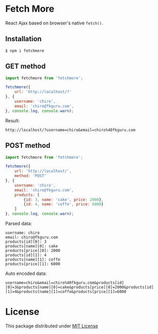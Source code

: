 # Fetch More
React Ajax based on browser's native `fetch()`.

## Installation
```
$ npm i fetchmore
```

## GET method
```javascript
import fetchmore from 'fetchmore';

fetchmore({
    url: 'http://localhost/?'
}, {
    username: 'chiro',
    email: 'chiro@fkguru.com',
}, console.log, console.warn);
```
Result:
```
http://localhost/?username=chiro&email=chiro%40fkguru.com
```

## POST method
```javascript
import fetchmore from 'fetchmore';

fetchmore({
    url: 'http://localhost/',
    method: 'POST'
}, {
    username: 'chiro',
    email: 'chiro@fkguru.com',
    products: [
        {id: 3, name: 'cake', price: 2000},
        {id: 4, name: 'coffe', price: 6000}
    ]
}, console.log, console.warn);
```
Parsed data:
```
username: chiro
email: chiro@fkguru.com
products[id][0]: 3
products[name][0]: cake
products[price][0]: 2000
products[id][1]: 4
products[name][1]: coffe
products[price][1]: 6000
```
Auto encoded data:
```
username=chiro&email=chiro%40fkguru.com&products[id][0]=3&products[name][0]=cake&products[price][0]=2000&products[id][1]=4&products[name][1]=coffe&products[price][1]=6000
```

# License
This package distributed under [MIT License](https://github.com/chiro-hiro/fetchmore/blob/master/LICENSE)
